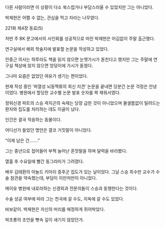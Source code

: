 다른 사람이라면 이 상황이 다소 쑥스럽거나 부담스러울 수 있었지만 그는 아니었다.

박재현은 어쩔 수 없는, 관심을 먹고 자라는 나무였다.

221화 제4장 동료(5)

저번 주 BK 문고에서의 사인회를 성공적으로 마친 박재현은 어김없이 주말 출근했다.

연구실에서 해외 학술지에 발표할 논문을 작성하고 있었다.

안중근 의사는 하루라도 책을 읽지 않으면 눈엣가시가 돋친다고 했지만 그는 주말에 연구실 책상에 앉지 않으면 엉덩이에 가시가 돋쳤다.

그나마 요즘은 없었던 여유가 생기는 편이었다.

현재 작성 중인 ‘파열성 뇌동맥류의 최신 지견’ 논문을 끝내면 당분간 논문 걱정은 안녕이었다. 병원에서 할당한 교수별 논문 발표 숫자를 꽉 채워서였다.

정위신경 파트의 스승 곽지곤의 숙제는 당장 급한 것이 아니었으며 물샐틈없이 밀려드는 환자와 집도를 처리하는 데도 이골이 났다.

인간은 결국 적응하는 동물이다.

어디선가 들었던 명언은 결코 거짓말이 아니었다.

“이제 남은 건…….”

그는 중년으로 접어들어 부쩍 늘어난 혼잣말을 하며 달력을 바라봤다.

열흘 후 수요일에 빨간 동그라미가 그려졌다.

배우 김태환의 아놀드 키아리 증후군 집도가 있는 날이었다. 그날 스승 최수만 교수가 수술 참관을 약속했는데, 부담이 이만저만이 아니었다.

메이유 병원에 내로라하는 신경외과 전문의들이 스승과 동행한다는 것이다.

수술 성공 여부에 따라 그는 천국에 갈 수도, 지옥에 갈 수도 있었다.

바보같이. 박재현은 자신의 머리를 매정하게 쥐어박았다.

박초롱의 조언을 뼛속 깊이 새기지 않았던가.